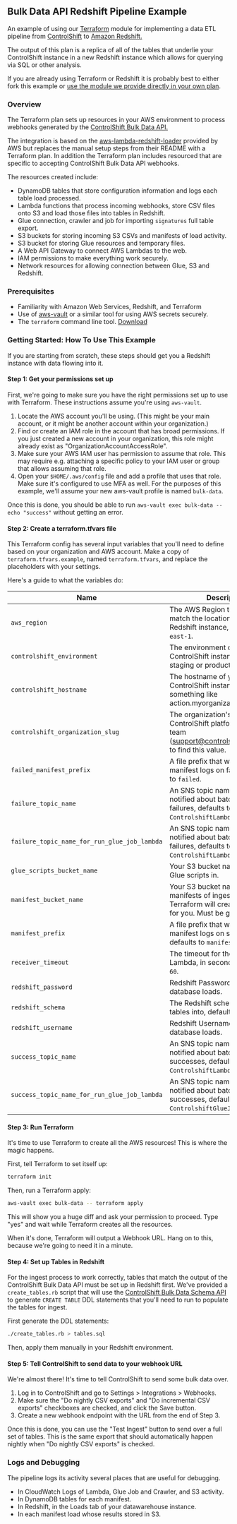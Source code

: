 ## Bulk Data API Redshift Pipeline Example
An example of using our [Terraform](https://www.terraform.io/) module for implementing a data ETL pipeline from [ControlShift](https://www.controlshiftlabs.com) to [Amazon Redshift.](https://aws.amazon.com/redshift/)

The output of this plan is a replica of all of the tables that underlie your ControlShift instance in a new Redshift instance which allows
for querying via SQL or other analysis.

If you are already using Terraform or Redshift it is probably best to either fork this example or [use the module we provide directly in your own plan](https://registry.terraform.io/modules/controlshift/controlshift-redshift-sync/aws/).

### Overview

The Terraform plan sets up resources in your AWS environment to process webhooks generated by the [ControlShift Bulk Data API.](https://developers.controlshiftlabs.com/#bulk-data)

The integration is based on the [aws-lambda-redshift-loader](https://github.com/awslabs/aws-lambda-redshift-loader) provided by
AWS but replaces the manual setup steps from their README with a Terraform plan. In addition the Terraform plan includes
resourced that are specific to accepting ControlShift Bulk Data API webhooks.

The resources created include:

- DynamoDB tables that store configuration information and logs each table load processed.
- Lambda functions that process incoming webhooks, store CSV files onto S3 and load those files into tables in Redshift.
- Glue connection, crawler and job for importing `signatures` full table export.
- S3 buckets for storing incoming S3 CSVs and manifests of load activity.
- S3 bucket for storing Glue resources and temporary files.
- A Web API Gateway to connect AWS Lambdas to the web.
- IAM permissions to make everything work securely.
- Network resources for allowing connection between Glue, S3 and Redshift.

### Prerequisites

- Familiarity with Amazon Web Services, Redshift, and Terraform
- Use of [aws-vault](https://github.com/99designs/aws-vault) or a similar tool for using AWS secrets securely.
- The `terraform` command line tool. [Download](https://www.terraform.io/downloads.html)

### Getting Started: How To Use This Example

If you are starting from scratch, these steps should get you a Redshift instance with data flowing into it.

#### Step 1: Get your permissions set up

First, we're going to make sure you have the right permissions set up to use with Terraform. These instructions assume you're using `aws-vault`.

1. Locate the AWS account you'll be using. (This might be your main account, or it might be another account within your organization.)
2. Find or create an IAM role in the account that has broad permissions. If you just created a new account in your organization, this role might already exist as "OrganizationAccountAccessRole".
3. Make sure your AWS IAM user has permission to assume that role. This may require e.g. attaching a specific policy to your IAM user or group that allows assuming that role.
4. Open your `$HOME/.aws/config` file and add a profile that uses that role. Make sure it's configured to use MFA as well. For the purposes of this example, we'll assume your new aws-vault profile is named `bulk-data`.

Once this is done, you should be able to run `aws-vault exec bulk-data -- echo "success"` without getting an error.

#### Step 2: Create a terraform.tfvars file

This Terraform config has several input variables that you'll need to define based on your organization and AWS account. Make a copy of `terraform.tfvars.example`, named `terraform.tfvars`, and replace the placeholders with your settings.

Here's a guide to what the variables do:

Name | Description
------------ | -------------
`aws_region` | The AWS Region to use. Should match the location of your Redshift instance, defaults to `us-east-1`.
`controlshift_environment` | The environment of your ControlShift instance. Either staging or production.
`controlshift_hostname` | The hostname of your ControlShift instance. Likely to be something like action.myorganization.org.
`controlshift_organization_slug` | The organization's slug in ControlShift platform. Ask support team (support@controlshiftlabs.com) to find this value.
`failed_manifest_prefix` | A file prefix that will be used for manifest logs on failure, defaults to `failed`.
`failure_topic_name` | An SNS topic name that will be notified about batch processing failures, defaults to `ControlshiftLambdaLoaderFailure`.
`failure_topic_name_for_run_glue_job_lambda` | An SNS topic name that will be notified about batch processing failures, defaults to `ControlshiftLambdaLoaderFailure`.
`glue_scripts_bucket_name` | Your S3 bucket name to store Glue scripts in.
`manifest_bucket_name` | Your S3 bucket name to store manifests of ingests processed in. Terraform will create this bucket for you. Must be globally unique.
`manifest_prefix` | A file prefix that will be used for manifest logs on success, defaults to `manifests`.
`receiver_timeout` | The timeout for the receiving Lambda, in seconds, defaults to `60`.
`redshift_password` | Redshift Password to use for database loads.
`redshift_schema` | The Redshift schema to load tables into, defaults to `public`.
`redshift_username` | Redshift Username to use for database loads.
`success_topic_name` | An SNS topic name that will be notified about batch processing successes, defaults to `ControlshiftLambdaLoaderSuccess`.
`success_topic_name_for_run_glue_job_lambda` | An SNS topic name that will be notified about batch processing successes, defaults to `ControlshiftGlueJobSuccess`.

#### Step 3: Run Terraform

It's time to use Terraform to create all the AWS resources! This is where the magic happens.

First, tell Terraform to set itself up:

```bash
terraform init
```

Then, run a Terraform apply:

```bash
aws-vault exec bulk-data -- terraform apply
```

This will show you a huge diff and ask your permission to proceed. Type "yes" and wait while Terraform creates all the resources.

When it's done, Terraform will output a Webhook URL. Hang on to this, because we're going to need it in a minute.

#### Step 4: Set up Tables in Redshift

For the ingest process to work correctly, tables that match the output of the ControlShift Bulk Data API must be set up
in Redshift first. We've provided a `create_tables.rb` script that will use the [ControlShift
Bulk Data Schema API](https://developers.controlshiftlabs.com/#bulk-data-schema) to generate `CREATE TABLE` DDL statements
that you'll need to run to populate the tables for ingest.

First generate the DDL statements:
```bash
./create_tables.rb > tables.sql
```

Then, apply them manually in your Redshift environment.

#### Step 5: Tell ControlShift to send data to your webhook URL

We're almost there! It's time to tell ControlShift to send some bulk data over.

1. Log in to ControlShift and go to Settings > Integrations > Webhooks.
2. Make sure the "Do nightly CSV exports" and "Do incremental CSV exports" checkboxes are checked, and click the Save button.
3. Create a new webhook endpoint with the URL from the end of Step 3.


Once this is done, you can use the "Test Ingest" button to send over a full set of tables. This is the same export that should automatically happen nightly when "Do nightly CSV exports" is checked.


### Logs and Debugging

The pipeline logs its activity several places that are useful for debugging.

- In CloudWatch Logs of Lambda, Glue Job and Crawler, and S3 activity.
- In DynamoDB tables for each manifest.
- In Redshift, in the Loads tab of your datawarehouse instance.
- In each manifest load whose results stored in S3.
